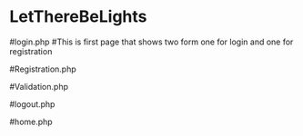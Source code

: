 # LetThereBeLights

#login.php
#This is first page that shows two form one for login and one for registration 

#Registration.php

#Validation.php

#logout.php

#home.php


